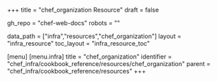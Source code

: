 +++
title = "chef_organization Resource"
draft = false

gh_repo = "chef-web-docs"
robots = ""

data_path = ["infra","resources","chef_organization"]
layout = "infra_resource"
toc_layout = "infra_resource_toc"


[menu]
  [menu.infra]
    title = "chef_organization"
    identifier = "chef_infra/cookbook_reference/resources/chef_organization"
    parent = "chef_infra/cookbook_reference/resources"
+++

<!-- The contents of this page are automatically generated from the chef_organization.yaml file in the data directory. -->
<!-- To suggest a change, edit the https://github.com/chef/chef/blob/master/lib/chef/resource/chef_organization.rb file
      and submit a pull request to the https://github.com/chef/chef repository. -->
